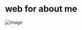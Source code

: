 # web for about me
![image](https://user-images.githubusercontent.com/112849918/215054502-216fad56-c379-4666-b550-a2cea7fecbe0.png)

